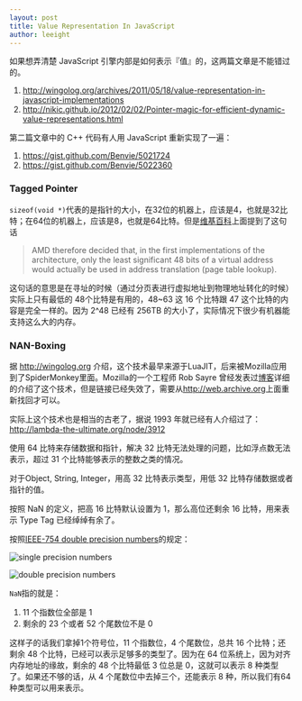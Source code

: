 ```yaml
---
layout: post
title: Value Representation In JavaScript
author: leeight
---
```




如果想弄清楚 JavaScript 引擎内部是如何表示『值』的，这两篇文章是不能错过的。

1. <http://wingolog.org/archives/2011/05/18/value-representation-in-javascript-implementations>
2. <http://nikic.github.io/2012/02/02/Pointer-magic-for-efficient-dynamic-value-representations.html>

第二篇文章中的 C++ 代码有人用 JavaScript 重新实现了一遍：

1. <https://gist.github.com/Benvie/5021724>
2. <https://gist.github.com/Benvie/5022360>


### Tagged Pointer

`sizeof(void *)`代表的是指针的大小，在32位的机器上，应该是4，也就是32比特；在64位的机器上，应该是8，也就是64比特。但是[维基百科](http://en.wikipedia.org/wiki/X86-64#Virtual_address_space_details)上面提到了这句话

> AMD therefore decided that, in the first implementations of the architecture, only the least significant 48 bits of a virtual address would actually be used in address translation (page table lookup).

这句话的意思是在寻址的时候（通过分页表进行虚拟地址到物理地址转化的时候）实际上只有最低的 48个比特是有用的，48~63 这 16 个比特跟 47 这个比特的内容是完全一样的。因为 2^48 已经有 256TB 的大小了，实际情况下很少有机器能支持这么大的内存。

### NAN-Boxing

据 <http://wingolog.org> 介绍，这个技术最早来源于LuaJIT，后来被Mozilla应用到了SpiderMonkey里面。Mozilla的一个工程师 Rob Sayre 曾经发表过[博客](http://blog.mozilla.com/rob-sayre/2010/08/02/mozillas-new-javascript-value-representation/)详细的介绍了这个技术，但是链接已经失效了，需要从<http://web.archive.org>上面重新找回才可以。

实际上这个技术也是相当的古老了，据说 1993 年就已经有人介绍过了：<http://lambda-the-ultimate.org/node/3912>

使用 64 比特来存储数据和指针，解决 32 比特无法处理的问题，比如浮点数无法表示，超过 31 个比特能够表示的整数之类的情况。

对于Object, String, Integer，用高 32 比特表示类型，用低 32 比特存储数据或者指针的值。

按照 NaN 的定义，把高 16 比特默认设置为 1，那么高位还剩余 16 比特，用来表示 Type Tag 已经绰绰有余了。

按照[IEEE-754 double precision numbers](http://en.wikipedia.org/wiki/IEEE_754-1985#Double-precision_64_bit)的规定：

![single precision numbers](http://upload.wikimedia.org/wikipedia/commons/thumb/e/e8/IEEE_754_Single_Floating_Point_Format.svg/618px-IEEE_754_Single_Floating_Point_Format.svg.png)

![double precision numbers](http://upload.wikimedia.org/wikipedia/commons/thumb/a/a9/IEEE_754_Double_Floating_Point_Format.svg/618px-IEEE_754_Double_Floating_Point_Format.svg.png)

`NaN`指的就是：

1. 11 个指数位全部是 1
2. 剩余的 23 个或者 52 个尾数位不是 0

这样子的话我们拿掉1个符号位，11 个指数位，4 个尾数位，总共 16 个比特；还剩余 48 个比特，已经可以表示足够多的类型了。因为在 64 位系统上，因为对齐内存地址的缘故，剩余的 48 个比特最低 3 位总是 0，这就可以表示 8 种类型了。如果还不够的话，从 4 个尾数位中去掉三个，还能表示 8 种，所以我们有64种类型可以用来表示。
